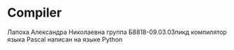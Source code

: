 # Compiler
Лапоха Александра Николаевна
группа Б8818-09.03.03пикд
компилятор языка Pascal написан на языке Python
